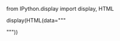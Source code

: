 

<!--
 * @version:
 * @Author:  StevenJokess https://github.com/StevenJokess
 * @Date: 2020-12-29 18:32:53
 * @LastEditors:  StevenJokess https://github.com/StevenJokess
 * @LastEditTime: 2020-12-29 18:32:54
 * @Description:
 * @TODO::
 * @Reference:https://github.com/LecJackS/CS-330-Deep-Multi-Task-and-Meta-Learning/blob/master/hw1/Homework%201%20-%20Step%20by%20step.ipynb
-->
from IPython.display import display, HTML

display(HTML(data="""
<style>
    div#notebook-container    { width: 95%; }
    div#menubar-container     { width: 65%; }
    div#maintoolbar-container { width: 99%; }
</style>
"""))
